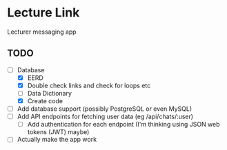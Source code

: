 # Lecture Link
Lecturer messaging app

## TODO
- [ ] Database
  - [X] EERD
  - [X] Double check links and check for loops etc
  - [ ] Data Dictionary
  - [X] Create code
- [ ] Add database support (possibly PostgreSQL or even MySQL)
- [ ] Add API endpoints for fetching user data (eg /api/chats/:user)
  - [ ] Add authentication for each endpoint (I'm thinking using JSON web tokens (JWT) maybe)
- [ ] Actually make the app work
